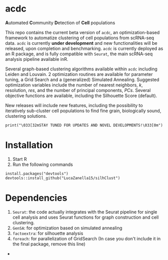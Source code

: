 # acdc

**A**utomated **C**ommunity **D**etection of **Cell** populations

This repo contains the current beta version of ```acdc```, an optimization-based framework to automatize clustering of cell populations from scRNA-seq data. 
```acdc``` is currently **under development** and new functionalities will be released, upon completion and benchmarking. 
```acdc``` is currently deployed as an R package, and is fully compatible with ```Seurat```, the main scRNA-seq analysis pipeline available inR.

Several graph-based clustering algorithms available within ```acdc``` including Leiden and Louvain. 
2 optimization routines are available for parameter tuning, a Grid Search and a (generalized) Simulated Annealing.
Suggested optimization variables include the number of nearest neighbors, *k*, resolution, *res*, and the number of principal components, *PCs*.
Several objective functions are available, including the Silhouette Score (default).


New releases will include new features, including the possibility to iteratively sub-cluster cell populations to find fine grain, biologically sound, clustering solutions.

``` 
print("\033[32mSTAY TUNED FOR UPDATES AND NOVEL DEVELOPMENTS!\033[0m")
```





# Installation 
1. Start R
2. Run the following commands
```
install.packages("devtools")
devtools::install_github("LucaZanella15/silhClust")
```


# Dependencies
1. `Seurat`: the code actually integrates with the Seurat pipeline for single cell analysis and uses Seurat functions for graph construction and cell clustering. 
2. `GenSA`: for optimization based on simulated annealing
3. `factoextra`: for silhouette analysis
4. `foreach`: for parallelization of GridSearch (In case you don't include it in the final package, remove this line)


-
